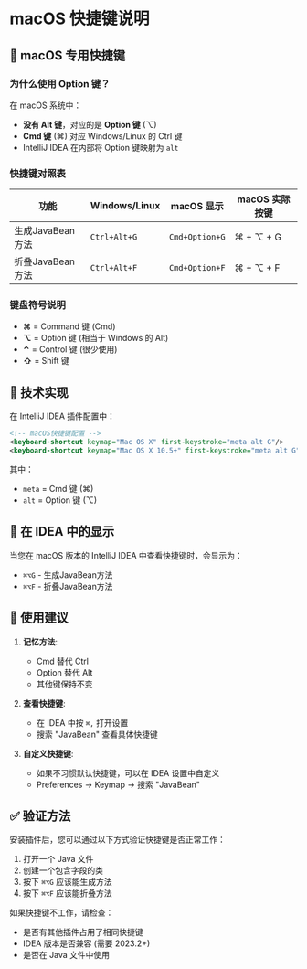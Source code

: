 # macOS 快捷键说明

## 🍎 macOS 专用快捷键

### 为什么使用 Option 键？

在 macOS 系统中：
- **没有 Alt 键**，对应的是 **Option 键** (⌥)
- **Cmd 键** (⌘) 对应 Windows/Linux 的 Ctrl 键
- IntelliJ IDEA 在内部将 Option 键映射为 `alt`

### 快捷键对照表

| 功能 | Windows/Linux | macOS 显示 | macOS 实际按键 |
|------|---------------|-------------|----------------|
| 生成JavaBean方法 | `Ctrl+Alt+G` | `Cmd+Option+G` | ⌘ + ⌥ + G |
| 折叠JavaBean方法 | `Ctrl+Alt+F` | `Cmd+Option+F` | ⌘ + ⌥ + F |

### 键盘符号说明

- **⌘** = Command 键 (Cmd)
- **⌥** = Option 键 (相当于 Windows 的 Alt)
- **⌃** = Control 键 (很少使用)
- **⇧** = Shift 键

## 🔧 技术实现

在 IntelliJ IDEA 插件配置中：

```xml
<!-- macOS快捷键配置 -->
<keyboard-shortcut keymap="Mac OS X" first-keystroke="meta alt G"/>
<keyboard-shortcut keymap="Mac OS X 10.5+" first-keystroke="meta alt G"/>
```

其中：
- `meta` = Cmd 键 (⌘)
- `alt` = Option 键 (⌥)

## 📱 在 IDEA 中的显示

当您在 macOS 版本的 IntelliJ IDEA 中查看快捷键时，会显示为：
- `⌘⌥G` - 生成JavaBean方法
- `⌘⌥F` - 折叠JavaBean方法

## 🎯 使用建议

1. **记忆方法**: 
   - Cmd 替代 Ctrl
   - Option 替代 Alt
   - 其他键保持不变

2. **查看快捷键**: 
   - 在 IDEA 中按 `⌘,` 打开设置
   - 搜索 "JavaBean" 查看具体快捷键

3. **自定义快捷键**:
   - 如果不习惯默认快捷键，可以在 IDEA 设置中自定义
   - Preferences → Keymap → 搜索 "JavaBean"

## ✅ 验证方法

安装插件后，您可以通过以下方式验证快捷键是否正常工作：

1. 打开一个 Java 文件
2. 创建一个包含字段的类
3. 按下 `⌘⌥G` 应该能生成方法
4. 按下 `⌘⌥F` 应该能折叠方法

如果快捷键不工作，请检查：
- 是否有其他插件占用了相同快捷键
- IDEA 版本是否兼容 (需要 2023.2+)
- 是否在 Java 文件中使用
